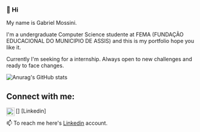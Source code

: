 ### 👋 Hi 
My name is Gabriel Mossini.

 I'm a undergraduate Computer Science studente at FEMA (FUNDAÇÃO EDUCACIONAL DO MUNICIPIO DE ASSIS) and this is my portfolio hope you like it. 

 Currently I'm seeking for a internship. Always open to new challenges and ready to face changes.

![Anurag's GitHub stats](https://github-readme-stats.vercel.app/api?username=gamossini&show_icons=true&theme=midnight-purple)

## Connect with me:
[<img align="left" alt="codeSTACKr | LinkedIn" width="22px" src="https://cdn.jsdelivr.net/npm/
 simple-icons@ave/icons/linkedin.svg" />] [Linkedin]

📫 To reach me here's [Linkedin](https://www.linkedin.com/in/gabrielmossini/) account.

